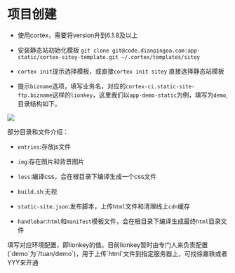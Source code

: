 # 项目创建

- ​使用cortex，需要将version升到6.1.8及以上

- 安装静态站初始化模板 `git clone git@code.dianpingoa.com:app-static/cortex-sitey-template.git ~/.cortex/templates/sitey`

- `cortex init`提示选择模板，或直接`cortex init sitey` 直接选择静态站模板

- 提示`bizname`选项，填写业务名，对应的`cortex-ci.static-site-ftp.bizname`这样的`lionkey​`，这里我们以`app-demo-static`为例，填写为`demo`,目录结构如下。

<img src="/images/1.png"/>

部分目录和文件介绍：
 
- `​​entries`:存放js文件

- `img`:存在图片和背景图片

- `less`:编译css，会在根目录下编译生成一个css文件

- `build.sh`:无视

- `static-site.json`:发布脚本，上传`html`文件和清理线上`cdn`缓存

- `handlebar`:`html`和`manifest`模板文件，会在根目录下编译生成最终`html`目录文件

<aside class="notice">
填写对应环境配置，即lionkey的值。目前lionkey暂时由专门人来负责配置(`demo`为`/tuan/demo`)，用于上传`html`文件到指定服务器上，可找徐嘉轶或者YYY来开通
</aside>